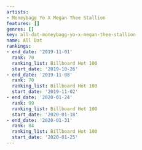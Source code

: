 ```yaml
---
artists:
- Moneybagg Yo X Megan Thee Stallion
features: []
genres: []
key: all-dat-moneybagg-yo-x-megan-thee-stallion
name: All Dat
rankings:
- end_date: '2019-11-01'
  rank: 70
  ranking_list: Billboard Hot 100
  start_date: '2019-10-26'
- end_date: '2019-11-08'
  rank: 70
  ranking_list: Billboard Hot 100
  start_date: '2019-11-02'
- end_date: '2020-01-24'
  rank: 99
  ranking_list: Billboard Hot 100
  start_date: '2020-01-18'
- end_date: '2020-01-31'
  rank: 84
  ranking_list: Billboard Hot 100
  start_date: '2020-01-25'
---
```


